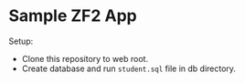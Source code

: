Sample ZF2 App
=======================

Setup:
- Clone this repository to web root.
- Create database and run `student.sql` file in db directory.
